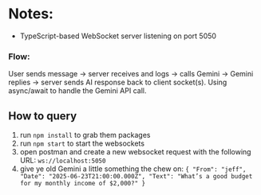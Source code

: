 # Notes:
- TypeScript-based WebSocket server listening on port 5050


### Flow:
User sends message → server receives and logs → calls Gemini → Gemini replies → server sends AI response back to client socket(s). Using async/await  to handle the Gemini API call.


## How to query
1. run `npm install` to grab them packages
2. run `npm start` to start the websockets
3. open postman and create a new websocket request with the following URL: `ws://localhost:5050`
4. give ye old Gemini a little something the chew on:
`
{
  "From": "jeff",
  "Date": "2025-06-23T21:00:00.000Z",
  "Text": "What’s a good budget for my monthly income of $2,000?"
}
`


